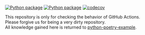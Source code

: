 [![Python package](https://github.com/Hasenpfote/github-actions-testing/actions/workflows/lint.yml/badge.svg)](https://github.com/Hasenpfote/github-actions-testing/actions/workflows/lint.yml)
[![Python package](https://github.com/Hasenpfote/github-actions-testing/actions/workflows/test.yml/badge.svg)](https://github.com/Hasenpfote/github-actions-testing/actions/workflows/test.yml)
[![codecov](https://codecov.io/github/Hasenpfote/github-actions-testing/branch/main/graph/badge.svg?token=9Q1FETNB2X)](https://codecov.io/github/Hasenpfote/github-actions-testing)

This repository is only for checking the behavior of GitHub Actions.  
Please forgive us for being a very dirty repository.  
All knowledge gained here is returned to [python-poetry-example](https://github.com/Hasenpfote/python-poetry-example).  
